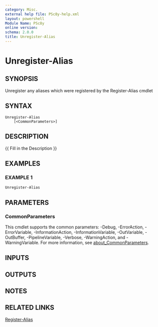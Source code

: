 ```yaml
---
category: Misc.
external help file: PSc8y-help.xml
layout: powershell
Module Name: PSc8y
online version:
schema: 2.0.0
title: Unregister-Alias
---
```


# Unregister-Alias

## SYNOPSIS
Unregister any aliases which were registered by the Register-Alias cmdlet

## SYNTAX

```
Unregister-Alias
	[<CommonParameters>]
```

## DESCRIPTION
{{ Fill in the Description }}

## EXAMPLES

### EXAMPLE 1
```
Unregister-Alias
```

## PARAMETERS

### CommonParameters
This cmdlet supports the common parameters: -Debug, -ErrorAction, -ErrorVariable, -InformationAction, -InformationVariable, -OutVariable, -OutBuffer, -PipelineVariable, -Verbose, -WarningAction, and -WarningVariable. For more information, see [about_CommonParameters](http://go.microsoft.com/fwlink/?LinkID=113216).

## INPUTS

## OUTPUTS

## NOTES

## RELATED LINKS

[Register-Alias]()

